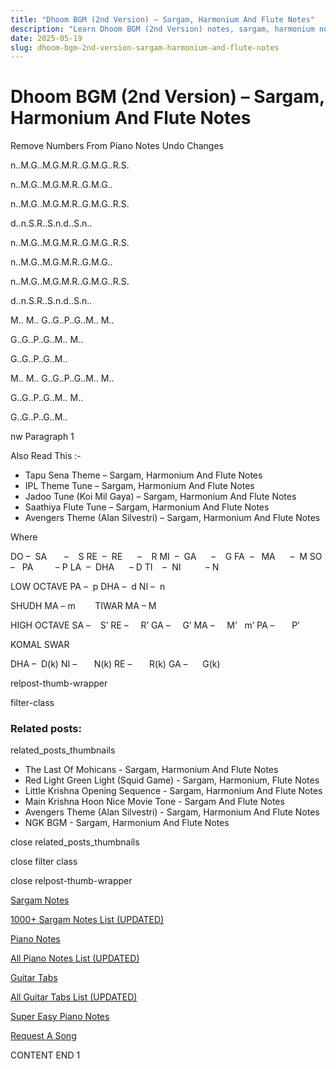 ```yaml
---
title: "Dhoom BGM (2nd Version) – Sargam, Harmonium And Flute Notes"
description: "Learn Dhoom BGM (2nd Version) notes, sargam, harmonium notations and flute notes. Easy step-by-step tutorial for beginners."
date: 2025-05-19
slug: dhoom-bgm-2nd-version-sargam-harmonium-and-flute-notes
---
```


# Dhoom BGM (2nd Version) – Sargam, Harmonium And Flute Notes

Remove Numbers From Piano Notes
Undo Changes



n..M.G..M.G.M.R..G.M.G..R.S.

n..M.G..M.G.M.R..G.M.G..

n..M.G..M.G.M.R..G.M.G..R.S.

d..n.S.R..S.n.d..S.n..



n..M.G..M.G.M.R..G.M.G..R.S.

n..M.G..M.G.M.R..G.M.G..

n..M.G..M.G.M.R..G.M.G..R.S.

d..n.S.R..S.n.d..S.n..



M.. M.. G..G..P..G..M.. M..

G..G..P..G..M.. M..

G..G..P..G..M..



M.. M.. G..G..P..G..M.. M..

G..G..P..G..M.. M..

G..G..P..G..M..

nw Paragraph 1



Also Read This :-

* Tapu Sena Theme – Sargam, Harmonium And Flute Notes
* IPL Theme Tune – Sargam, Harmonium And Flute Notes
* Jadoo Tune (Koi Mil Gaya) – Sargam, Harmonium And Flute Notes
* Saathiya Flute Tune – Sargam, Harmonium And Flute Notes
* Avengers Theme (Alan Silvestri) – Sargam, Harmonium And Flute Notes

Where

DO –  SA       –    S
RE  –  RE      –    R
MI  –  GA      –    G
FA  –   MA      –  M
SO  –   PA         – P
LA  –  DHA      – D
TI    –  NI          – N

LOW OCTAVE
PA –  p
DHA –  d
NI –  n

SHUDH MA – m        TIWAR MA – M

HIGH OCTAVE
SA –    S’
RE –     R’
GA –     G’
MA –     M’   m’
PA –       P’

KOMAL SWAR

DHA –  D(k)
NI –       N(k)
RE –       R(k)
GA –      G(k)

relpost-thumb-wrapper

filter-class

### Related posts:

related_posts_thumbnails

* The Last Of Mohicans  - Sargam, Harmonium And Flute Notes
* Red Light Green Light (Squid Game) - Sargam, Harmonium, Flute Notes
* Little Krishna Opening Sequence - Sargam, Harmonium And Flute Notes
* Main Krishna Hoon Nice Movie Tone - Sargam And Flute Notes
* Avengers Theme (Alan Silvestri) - Sargam, Harmonium And Flute Notes
* NGK BGM - Sargam, Harmonium And Flute Notes

close related_posts_thumbnails

close filter class

close relpost-thumb-wrapper

[Sargam Notes](https://www.notationsworld.com/sargam-notes.html)

[1000+ Sargam Notes List (UPDATED)](https://www.notationsworld.com/all-songs-list-sargam-notes.html)

[Piano Notes](https://www.notationsworld.com/piano-notes.html)

[All Piano Notes List (UPDATED)](https://www.notationsworld.com/all-songs-list-piano-notes.html)

[Guitar Tabs](https://www.notationsworld.com/guitar-tabs.html)

[All Guitar Tabs List (UPDATED)](https://www.notationsworld.com/all-songs-list-guitar-tabs.html)

[Super Easy Piano Notes](https://studywall.in/)

[Request A Song](https://www.notationsworld.com/request-a-song.html)

CONTENT END 1

